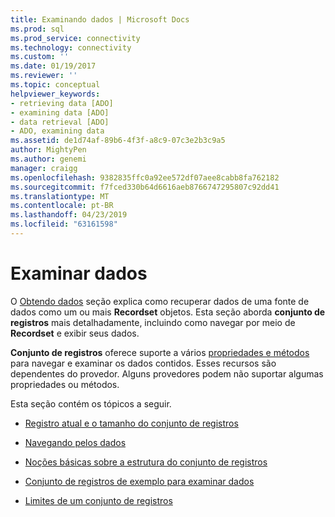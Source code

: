 ```yaml
---
title: Examinando dados | Microsoft Docs
ms.prod: sql
ms.prod_service: connectivity
ms.technology: connectivity
ms.custom: ''
ms.date: 01/19/2017
ms.reviewer: ''
ms.topic: conceptual
helpviewer_keywords:
- retrieving data [ADO]
- examining data [ADO]
- data retrieval [ADO]
- ADO, examining data
ms.assetid: de1d74af-89b6-4f3f-a8c9-07c3e2b3c9a5
author: MightyPen
ms.author: genemi
manager: craigg
ms.openlocfilehash: 9382835ffc0a92ee572df07aee8cabb8fa762182
ms.sourcegitcommit: f7fced330b64d6616aeb8766747295807c92dd41
ms.translationtype: MT
ms.contentlocale: pt-BR
ms.lasthandoff: 04/23/2019
ms.locfileid: "63161598"
---
```

# <a name="examining-data"></a>Examinar dados
O [Obtendo dados](../../../ado/guide/data/getting-data.md) seção explica como recuperar dados de uma fonte de dados como um ou mais **Recordset** objetos. Esta seção aborda **conjunto de registros** mais detalhadamente, incluindo como navegar por meio de **Recordset** e exibir seus dados.  
  
 **Conjunto de registros** oferece suporte a vários [propriedades e métodos](../../../ado/reference/ado-api/recordset-object-properties-methods-and-events.md) para navegar e examinar os dados contidos. Esses recursos são dependentes do provedor. Alguns provedores podem não suportar algumas propriedades ou métodos.  
  
 Esta seção contém os tópicos a seguir.  
  
-   [Registro atual e o tamanho do conjunto de registros](../../../ado/guide/data/current-record-and-size-of-recordset.md)  
  
-   [Navegando pelos dados](../../../ado/guide/data/navigating-through-data.md)  
  
-   [Noções básicas sobre a estrutura do conjunto de registros](../../../ado/guide/data/understanding-recordset-structure.md)  
  
-   [Conjunto de registros de exemplo para examinar dados](../../../ado/guide/data/sample-recordset-for-examining-data.md)  
  
-   [Limites de um conjunto de registros](../../../ado/guide/data/boundaries-of-a-recordset.md)
